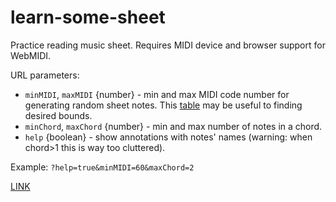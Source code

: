# learn-some-sheet

Practice reading music sheet. Requires MIDI device and browser support for WebMIDI.

URL parameters:

 * `minMIDI`, `maxMIDI` {number} - min and max MIDI code number for generating random sheet notes. This [table](https://itp.nyu.edu/archive/physcomp-spring2014/uploads/midi/midi_screen5.png) may be useful to finding desired bounds.
 * `minChord`, `maxChord` {number} - min and max number of notes in a chord.
 * `help` {boolean} - show annotations with notes' names (warning: when chord>1 this is way too cluttered).


Example: `?help=true&minMIDI=60&maxChord=2`

[LINK](http://fmilitao.github.io/learn-some-sheet/)
